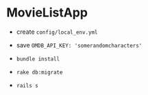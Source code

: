 # MovieListApp


- create ``` config/local_env.yml ```

- save ``` OMDB_API_KEY: 'somerandomcharacters' ``` 

- ``` bundle install ```

- ``` rake db:migrate ```

- ``` rails s ```